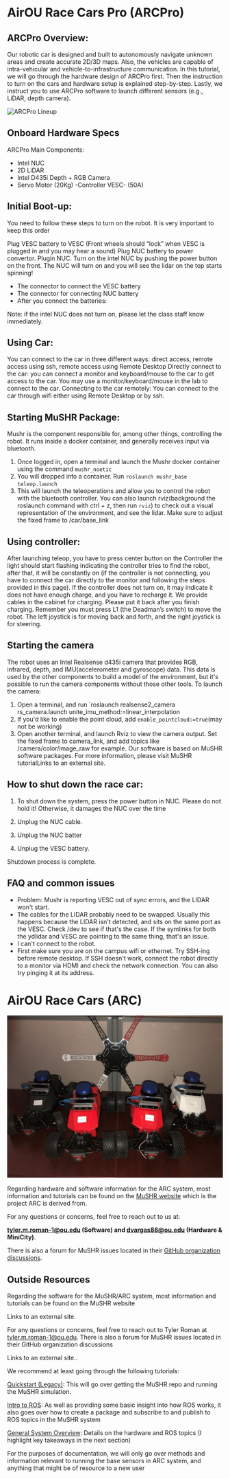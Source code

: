 # AirOU Race Cars Pro (ARCPro)

## ARCPro Overview:

Our robotic car is designed and built to autonomously navigate unknown areas and create accurate 2D/3D maps. Also, the vehicles are capable of intra-vehicular and vehicle-to-infrastructure communication. In this tutorial, we will go through the hardware design of ARCPro first. Then the instruction to turn on the cars and hardware setup is explained step-by-step. Lastly, we instruct you to use ARCPro software to launch different sensors (e.g., LiDAR, depth camera).

![ARCPro Lineup](photos/arcpro.png)


## Onboard Hardware  Specs

ARCPro Main Components: 
- Intel NUC
- 2D LiDAR
-  Intel D435i Depth + RGB Camera
- Servo Motor (20Kg)
-Controller VESC- (50A) 

## Initial Boot-up: 
You need to follow these steps to turn on the robot. It is very important to keep this order

 Plug VESC battery  to VESC  (Front wheels should “lock” when VESC is plugged in and you may hear a sound) 
 Plug NUC battery to power convertor.
Plugin NUC.
Turn on the intel NUC by pushing the power button on the front. The NUC will turn on and you will see the lidar on the top starts spinning!
- The connector to connect the VESC battery
- The connector for connecting NUC battery
- After you connect the batteries:

 
Note: if the intel NUC does not turn on, please let the class staff know immediately.

## Using Car:
You can connect to the car in three different ways: direct access, remote access using ssh, remote access using Remote Desktop
 Directly connect to the car: you can connect a monitor and keyboard/mouse to the car to get access to the car. You may use a monitor/keyboard/mouse in the lab to connect to the car.
 Connecting to the car remotely:
You can connect to the car through wifi either using Remote Desktop or by ssh.

## Starting MuSHR Package:
Mushr is the component responsible for, among other things, controlling the robot. It runs inside a docker container, and generally receives input via bluetooth.
1. Once logged in, open a terminal and launch the Mushr docker container using the command `mushr_noetic`
2. You will dropped into a container. Run `roslaunch mushr_base teleop.launch`
3. This will launch the teleoperations and allow you to control the robot with the bluetooth controller. You can also launch rviz(background the roslaunch command with ctrl + z, then run `rviz`) to check out a visual representation of the environment, and see the lidar. Make sure to adjust the fixed frame to /car/base_link
## Using controller:
After launching teleop, you have to press center button on the Controller the light should start flashing indicating the controller tries to find the robot, after that, it will be constantly on  (if the controller is not connecting, you have to connect the car directly to the monitor and following the steps provided in this page). If the controller does not turn on, it may indicate it does not have enough charge, and you have to recharge it. We provide cables in the cabinet for charging. Please put it back after you finish charging.
Remember you must press L1 (the Deadman’s switch) to move the robot. The left joystick is for moving back and forth, and the right joystick is for steering.

## Starting the camera
The robot uses an Intel Realsense d435i camera that provides RGB, infrared, depth, and IMU(accelerometer and gyroscope) data. This data is used by the other components to build a model of the environment, but it's possible to run the camera components without those other tools. To launch the camera:
1. Open a terminal, and run `roslaunch realsense2_camera rs_camera.launch unite_imu_method:=linear_interpolation
2. If you'd like to enable the point cloud, add `enable_pointcloud:=true`(may not be working)
3. Open another terminal, and launch Rviz to view the camera output. Set the fixed frame to camera_link, and add topics like /camera/color/image_raw for example.
Our software is based on MuSHR software packages. For more information, please visit MuSHR tutorialLinks to an external site.

## How to shut down the race car: 

1. To shut down the system, press the power button in NUC. Please do not hold it! Otherwise, it damages the NUC over the time 

2.  Unplug the NUC cable.

3. Unplug the NUC batter

4. Unplug the VESC battery.

Shutdown process is complete.  

## FAQ and common issues
- Problem: Mushr is reporting VESC out of sync errors, and the LIDAR won't start.
- The cables for the LIDAR probably need to be swapped. Usually this happens because the LIDAR isn't detected, and sits on the same port as the VESC. Check /dev to see if that's the case. If the symlinks for both the ydlidar and VESC are pointing to the same thing, that's an issue.
- I can't connect to the robot.
- First make sure you are on the campus wifi or ethernet. Try SSH-ing before remote desktop. If SSH doesn't work, connect the robot directly to a monitor via HDMI and check the network connection. You can also try pinging it at its address.
 

# AirOU Race Cars (ARC)

![ARC Lineup](photos/arc_lineup.jpg)

Regarding hardware and software information for the ARC system, most information and tutorials can be found on the [MuSHR website](https://mushr.io/) which is the project ARC is derived from.

For any questions or concerns, feel free to reach out to us at:

**tyler.m.roman-1@ou.edu (Software) and dvargas88@ou.edu (Hardware & MiniCity)**.

There is also a forum for MuSHR issues located in their [GitHub organization discussions](https://github.com/prl-mushr/mushr/discussions).


## Outside Resources

Regarding the software for the MuSHR/ARC system, most information and tutorials can be found on the MuSHR website

Links to an external site. 

For any questions or concerns, feel free to reach out to Tyler Roman at tyler.m.roman-1@ou.edu. There is also a forum for MuSHR issues located in their GitHub organization discussions

Links to an external site..  

We recommend at least going through the following tutorials: 

[Quickstart (Legacy)](https://mushr.io/tutorials/quickstart/): This will go over getting the MuSHR repo and running the MuSHR simulation. 

[Intro to ROS](https://mushr.io/tutorials/intro-to-ros/): As well as providing some basic insight into how ROS works, it also goes over how to create a package and subscribe to and publish to ROS topics in the MuSHR system 

[General System Overview](https://mushr.io/tutorials/overview/): Details on the hardware and ROS topics (I highlight key takeaways in the next section) 

For the purposes of documentation, we will only go over methods and information relevant to running the base sensors in ARC system, and anything that might be of resource to a new user 
